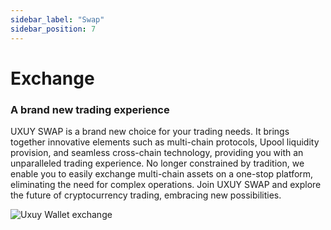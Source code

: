 ```yaml
---
sidebar_label: "Swap"
sidebar_position: 7
---
```

# Exchange

### A brand new trading experience

UXUY SWAP is a brand new choice for your trading needs. It brings together innovative elements such as multi-chain protocols, Upool liquidity provision, and seamless cross-chain technology, providing you with an unparalleled trading experience. No longer constrained by tradition, we enable you to easily exchange multi-chain assets on a one-stop platform, eliminating the need for complex operations. Join UXUY SWAP and explore the future of cryptocurrency trading, embracing new possibilities.

![Uxuy Wallet exchange](/img/uTrade/exchange.png)